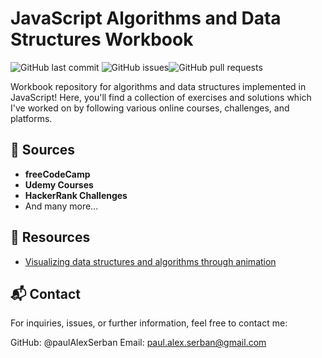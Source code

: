 # JavaScript Algorithms and Data Structures Workbook

![GitHub last commit](https://img.shields.io/github/last-commit/paulAlexSerban/wbk--algorithms-n-data-structures--javascript) ![GitHub issues](https://img.shields.io/github/issues-raw/paulAlexSerban/wbk--algorithms-n-data-structures--javascript)![GitHub pull requests](https://img.shields.io/github/issues-pr-raw/paulAlexSerban/wbk--algorithms-n-data-structures--javascript)

Workbook repository for algorithms and data structures implemented in JavaScript! Here, you'll find a collection of exercises and solutions which I've worked on by following various online courses, challenges, and platforms.

## 📘 Sources

-   **freeCodeCamp**
-   **Udemy Courses**
-   **HackerRank Challenges**
-   And many more...

## 📘 Resources

-   [Visualizing data structures and algorithms through animation](https://visualgo.net/en)

## 📬 Contact
For inquiries, issues, or further information, feel free to contact me:

GitHub: @paulAlexSerban
Email: paul.alex.serban@gmail.com
